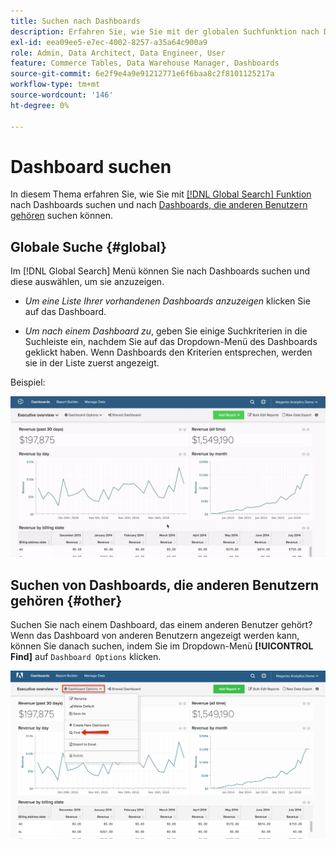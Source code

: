 ```yaml
---
title: Suchen nach Dashboards
description: Erfahren Sie, wie Sie mit der globalen Suchfunktion nach Dashboards suchen und nach Dashboards suchen können, die anderen Benutzern gehören.
exl-id: eea09ee5-e7ec-4002-8257-a35a64c900a9
role: Admin, Data Architect, Data Engineer, User
feature: Commerce Tables, Data Warehouse Manager, Dashboards
source-git-commit: 6e2f9e4a9e91212771e6f6baa8c2f8101125217a
workflow-type: tm+mt
source-wordcount: '146'
ht-degree: 0%

---
```


# Dashboard suchen

In diesem Thema erfahren Sie, wie Sie mit [[!DNL Global Search] Funktion](#global) nach Dashboards suchen und nach [Dashboards, die anderen Benutzern gehören](#other) suchen können.

## Globale Suche {#global}

Im [!DNL Global Search] Menü können Sie nach Dashboards suchen und diese auswählen, um sie anzuzeigen.

* *Um eine Liste Ihrer vorhandenen Dashboards anzuzeigen* klicken Sie auf das Dashboard.

* *Um nach einem Dashboard zu*, geben Sie einige Suchkriterien in die Suchleiste ein, nachdem Sie auf das Dropdown-Menü des Dashboards geklickt haben. Wenn Dashboards den Kriterien entsprechen, werden sie in der Liste zuerst angezeigt.

Beispiel:

![Dashboard Globale Suche](../../assets/dboard-global-search.gif)

## Suchen von Dashboards, die anderen Benutzern gehören {#other}

Suchen Sie nach einem Dashboard, das einem anderen Benutzer gehört? Wenn das Dashboard von anderen Benutzern angezeigt werden kann, können Sie danach suchen, indem Sie im Dropdown-Menü **[!UICONTROL Find]** auf `Dashboard Options` klicken.

![Dashboards suchen](../../assets/find-dboards-other-owners.png)
